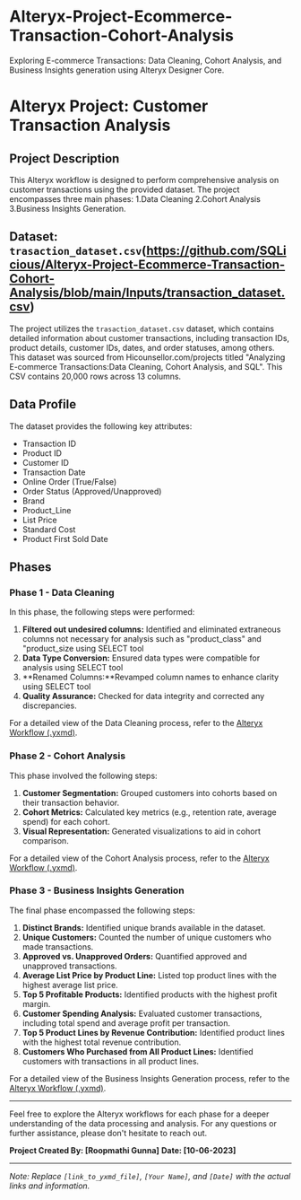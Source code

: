 # Alteryx-Project-Ecommerce-Transaction-Cohort-Analysis
Exploring E-commerce Transactions: Data Cleaning, Cohort Analysis, and Business Insights generation using Alteryx Designer Core. 

# Alteryx Project: Customer Transaction Analysis

## Project Description
This Alteryx workflow is designed to perform comprehensive analysis on customer transactions using the provided dataset. The project encompasses three main phases:
1.Data Cleaning
2.Cohort Analysis
3.Business Insights Generation.

## Dataset: `trasaction_dataset.csv`(https://github.com/SQLicious/Alteryx-Project-Ecommerce-Transaction-Cohort-Analysis/blob/main/Inputs/transaction_dataset.csv)
The project utilizes the `trasaction_dataset.csv` dataset, which contains detailed information about customer transactions, including transaction IDs, product details, customer IDs, dates, and order statuses, among others. This dataset was sourced from Hicounsellor.com/projects titled "Analyzing E-commerce Transactions:Data Cleaning, Cohort Analysis, and SQL". This CSV contains 20,000 rows across 13 columns.

## Data Profile
The dataset provides the following key attributes:
- Transaction ID
- Product ID
- Customer ID
- Transaction Date
- Online Order (True/False)
- Order Status (Approved/Unapproved)
- Brand
- Product_Line
- List Price
- Standard Cost
- Product First Sold Date

## Phases

### Phase 1 - Data Cleaning
In this phase, the following steps were performed:
1. **Filtered out undesired columns:** Identified and eliminated extraneous columns not necessary for analysis such as "product_class" and "product_size using SELECT tool
2. **Data Type Conversion:** Ensured data types were compatible for analysis using SELECT tool
3. **Renamed Columns:**Revamped column names to enhance clarity using SELECT tool
4. **Quality Assurance:** Checked for data integrity and corrected any discrepancies.

For a detailed view of the Data Cleaning process, refer to the [Alteryx Workflow (.yxmd)](link_to_yxmd_file).

### Phase 2 - Cohort Analysis
This phase involved the following steps:
1. **Customer Segmentation:** Grouped customers into cohorts based on their transaction behavior.
2. **Cohort Metrics:** Calculated key metrics (e.g., retention rate, average spend) for each cohort.
3. **Visual Representation:** Generated visualizations to aid in cohort comparison.

For a detailed view of the Cohort Analysis process, refer to the [Alteryx Workflow (.yxmd)](link_to_yxmd_file).

### Phase 3 - Business Insights Generation
The final phase encompassed the following steps:
1. **Distinct Brands:** Identified unique brands available in the dataset.
2. **Unique Customers:** Counted the number of unique customers who made transactions.
3. **Approved vs. Unapproved Orders:** Quantified approved and unapproved transactions.
4. **Average List Price by Product Line:** Listed top product lines with the highest average list price.
5. **Top 5 Profitable Products:** Identified products with the highest profit margin.
6. **Customer Spending Analysis:** Evaluated customer transactions, including total spend and average profit per transaction.
7. **Top 5 Product Lines by Revenue Contribution:** Identified product lines with the highest total revenue contribution.
8. **Customers Who Purchased from All Product Lines:** Identified customers with transactions in all product lines.

For a detailed view of the Business Insights Generation process, refer to the [Alteryx Workflow (.yxmd)](link_to_yxmd_file).

---

Feel free to explore the Alteryx workflows for each phase for a deeper understanding of the data processing and analysis. For any questions or further assistance, please don't hesitate to reach out.

**Project Created By: [Roopmathi Gunna]**
**Date: [10-06-2023]**

---

*Note: Replace `[link_to_yxmd_file]`, `[Your Name]`, and `[Date]` with the actual links and information.*

